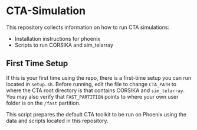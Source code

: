 # CTA-Simulation

This repository collects information on how to run CTA simulations:
- Installation instructions for phoenix
- Scripts to run CORSIKA and sim_telarray

## First Time Setup

If this is your first time using the repo, there is a first-time setup you can run located in `setup.sh`. Before running, edit the file to change `CTA_PATH` to where the CTA root directory is that contains CORSIKA and `sim_telarray`. You may also verify that `FAST_PARTITION` points to where your own user folder is on the `/fast` partition.

This script prepares the default CTA toolkit to be run on Phoenix using the data and scripts located in this repository.
